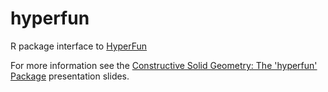 # hyperfun
R package interface to [HyperFun](https://hyperfun.org/)

For more information see the [Constructive Solid Geometry: The 'hyperfun' Package](https://www.stat.auckland.ac.nz/~paul/Talks/NZSA2022/) presentation slides.
